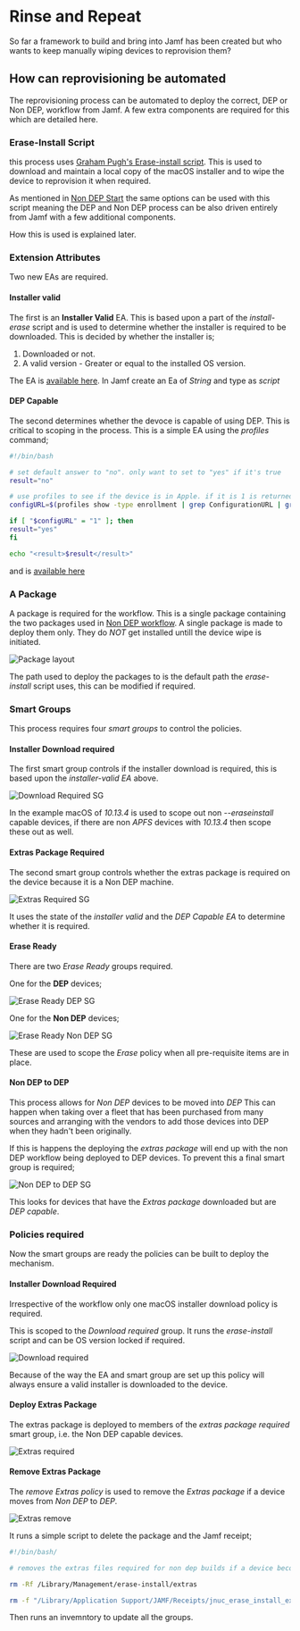 # Rinse and Repeat #

So far a framework to build and bring into Jamf has been created but who wants to keep manually wiping devices to reprovision them?

## How can reprovisioning be automated ##

The reprovisioning process can be automated to deploy the correct, DEP or Non DEP, workflow from Jamf.
A few extra components are required for this which are detailed here.

### Erase-Install Script ###

this process uses [Graham Pugh's Erase-install script](https://github.com/grahampugh/erase-install). This is used to download and maintain a local copy of the macOS installer and to wipe the device to reprovision it when required.

As mentioned in [Non DEP Start](https://github.com/PhantomPhixer/JNUC-2019/blob/master/NonDEP.md) the same options can be used with this script meaning the DEP and Non DEP process can be also driven entirely from Jamf with a few additional components.

How this is used is explained later.

### Extension Attributes ###

Two new EAs are required.

#### Installer valid ####
The first is an **Installer Valid** EA. This is based upon a part of the *install-erase* script and is used to determine whether the installer is required to be downloaded. This is decided by whether the installer is;
1. Downloaded or not.
2. A valid version - Greater or equal to the installed OS version.

The EA is [available here](../master/files/installer-valid-ea.txt). In Jamf create an Ea of *String* and type as *script*

#### DEP Capable ####

The second determines whether the devoce is capable of using DEP. This is critical to scoping in the process.
This is a simple EA using the *profiles* command;

```bash
#!/bin/bash

# set default answer to "no". only want to set to "yes" if it's true
result="no"

# use profiles to see if the device is in Apple. if it is 1 is returned, if not 0
configURL=$(profiles show -type enrollment | grep ConfigurationURL | grep -c http)

if [ "$configURL" = "1" ]; then
result="yes"
fi

echo "<result>$result</result>"
```

and is [available here](../master/files/DEP-capable-ea.txt)

### A Package ###

A package is required for the workflow. This is a single package containing the two packages used in [Non DEP workflow](https://github.com/PhantomPhixer/JNUC-2019/blob/master/NonDEP.md). A single package is made to deploy them only. They do *NOT* get installed untill the device wipe is initiated.

![Package layout](https://github.com/PhantomPhixer/JNUC-2019/blob/master/images/Non-DEP-Deploy.png)

The path used to deploy the packages to is the default path the *erase-install* script uses, this can be modified if required. 

### Smart Groups ###

This process requires four *smart groups* to control the policies.

#### Installer Download required ####

The first smart group controls if the installer download is required, this is based upon the *installer-valid EA* above.
 
![Download Required SG](https://github.com/PhantomPhixer/JNUC-2019/blob/master/images/installer-download-required.png)

In the example macOS of *10.13.4* is used to scope out non *--eraseinstall* capable devices, if there are non *APFS* devices with *10.13.4* then scope these out as well.

#### Extras Package Required ####

The second smart group controls whether the extras package is required on the device because it is a Non DEP machine.

![Extras Required SG](https://github.com/PhantomPhixer/JNUC-2019/blob/master/images/extras-required.png)

It uses the state of the *installer valid* and the *DEP Capable EA* to determine whether it is required.

#### Erase Ready ####

There are two *Erase Ready* groups required. 

One for the **DEP** devices;

![Erase Ready DEP SG](https://github.com/PhantomPhixer/JNUC-2019/blob/master/images/DEP-erase-ready.png)

One for the **Non DEP** devices;

![Erase Ready Non DEP SG](https://github.com/PhantomPhixer/JNUC-2019/blob/master/images/NON-DEP-Erase-Ready.png)

These are used to scope the *Erase* policy when all pre-requisite items are in place.


#### Non DEP to DEP ####

This process allows for *Non DEP* devices to be moved into *DEP* This can happen when taking over a fleet that has been purchased from many sources and arranging with the vendors to add those devices into DEP when they hadn't been originally.

If this is happens the deploying the *extras package* will end up with the non DEP workflow being deployed to DEP devices. To prevent this a final smart group is required;

![Non DEP to DEP SG](https://github.com/PhantomPhixer/JNUC-2019/blob/master/images/non-dep-to-dep.png)

This looks for devices that have the *Extras package* downloaded but are *DEP capable*.

### Policies required ###

Now the smart groups are ready the policies can be built to deploy the mechanism.

#### Installer Download Required ####

Irrespective of the workflow only one macOS installer download policy is required.

This is scoped to the *Download required* group. It runs the *erase-install* script and can be OS version locked if required.

![Download required](https://github.com/PhantomPhixer/JNUC-2019/blob/master/images/installer-download-required.png)

Because of the way the EA and smart group are set up this policy will always ensure a valid installer is downloaded to the device. 

#### Deploy Extras Package ####

The extras package is deployed to members of the *extras package required* smart group, i.e. the Non DEP capable devices.

![Extras required](https://github.com/PhantomPhixer/JNUC-2019/blob/master/images/deploy-extras-policy.png)

#### Remove Extras Package ####

The *remove Extras policy* is used to remove the *Extras package* if a device moves from *Non DEP* to *DEP*.

![Extras remove](https://github.com/PhantomPhixer/JNUC-2019/blob/master/images/remove-extras-policy.png)

It runs a simple script to delete the package and the Jamf receipt;

```bash
#!/bin/bash/

# removes the extras files required for non dep builds if a device becomes dep ready

rm -Rf /Library/Management/erase-install/extras

rm -f "/Library/Application Support/JAMF/Receipts/jnuc_erase_install_extras.pkg"
```
Then runs an invemntory to update all the groups.






